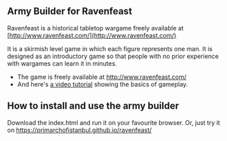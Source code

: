 ## Army Builder for Ravenfeast
Ravenfeast is a historical tabletop wargame freely available at [http://www.ravenfeast.com/](http://www.ravenfeast.com/) 

It is a skirmish level game in which each figure represents one man. It is designed as an introductory game so that people with no prior experience with wargames can learn it in minutes.

* The game is freely available at http://www.ravenfeast.com/
* And here's [a video tutorial](https://www.youtube.com/watch?v=zIoGbrTVED8) showing the basics of gameplay.

## How to install and use the army builder
Download the index.html and run it on your favourite browser.
Or, just try it on https://primarchofistanbul.github.io/ravenfeast/
